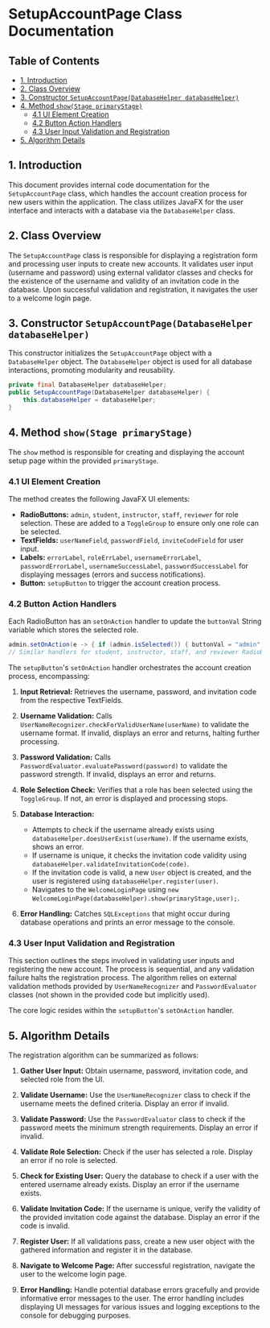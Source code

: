 # SetupAccountPage Class Documentation

## Table of Contents

* [1. Introduction](#1-introduction)
* [2. Class Overview](#2-class-overview)
* [3. Constructor `SetupAccountPage(DatabaseHelper databaseHelper)`](#3-constructor-setupaccountpagedatabasehelper-databasehelper)
* [4. Method `show(Stage primaryStage)`](#4-method-showstage-primarystage)
    * [4.1 UI Element Creation](#41-ui-element-creation)
    * [4.2 Button Action Handlers](#42-button-action-handlers)
    * [4.3 User Input Validation and Registration](#43-user-input-validation-and-registration)
* [5. Algorithm Details](#5-algorithm-details)


## 1. Introduction

This document provides internal code documentation for the `SetupAccountPage` class, which handles the account creation process for new users within the application.  The class utilizes JavaFX for the user interface and interacts with a database via the `DatabaseHelper` class.


## 2. Class Overview

The `SetupAccountPage` class is responsible for displaying a registration form and processing user inputs to create new accounts. It validates user input (username and password) using external validator classes and checks for the existence of the username and validity of an invitation code in the database. Upon successful validation and registration, it navigates the user to a welcome login page.


## 3. Constructor `SetupAccountPage(DatabaseHelper databaseHelper)`

This constructor initializes the `SetupAccountPage` object with a `DatabaseHelper` object.  The `DatabaseHelper` object is used for all database interactions, promoting modularity and reusability.

```java
private final DatabaseHelper databaseHelper; 
public SetupAccountPage(DatabaseHelper databaseHelper) {
    this.databaseHelper = databaseHelper;
}
```

## 4. Method `show(Stage primaryStage)`

The `show` method is responsible for creating and displaying the account setup page within the provided `primaryStage`.

### 4.1 UI Element Creation

The method creates the following JavaFX UI elements:

*   **RadioButtons:** `admin`, `student`, `instructor`, `staff`, `reviewer` for role selection.  These are added to a `ToggleGroup` to ensure only one role can be selected.
*   **TextFields:** `userNameField`, `passwordField`, `inviteCodeField` for user input.
*   **Labels:** `errorLabel`, `roleErrLabel`, `usernameErrorLabel`, `passwordErrorLabel`, `usernameSuccessLabel`, `passwordSuccessLabel` for displaying messages (errors and success notifications).
*   **Button:** `setupButton` to trigger the account creation process.


### 4.2 Button Action Handlers

Each RadioButton has an `setOnAction` handler to update the `buttonVal` String variable which stores the selected role.

```java
admin.setOnAction(e -> { if (admin.isSelected()) { buttonVal = "admin"; } });
// Similar handlers for student, instructor, staff, and reviewer RadioButtons
```

The `setupButton`'s `setOnAction` handler orchestrates the account creation process, encompassing:

1.  **Input Retrieval:** Retrieves the username, password, and invitation code from the respective TextFields.

2.  **Username Validation:** Calls `UserNameRecognizer.checkForValidUserName(userName)` to validate the username format.  If invalid, displays an error and returns, halting further processing.

3.  **Password Validation:** Calls `PasswordEvaluator.evaluatePassword(password)` to validate the password strength. If invalid, displays an error and returns.

4.  **Role Selection Check:** Verifies that a role has been selected using the `ToggleGroup`. If not, an error is displayed and processing stops.

5.  **Database Interaction:**
    * Attempts to check if the username already exists using `databaseHelper.doesUserExist(userName)`. If the username exists, shows an error.
    * If username is unique, it checks the invitation code validity using `databaseHelper.validateInvitationCode(code)`.
    * If the invitation code is valid, a new `User` object is created, and the user is registered using `databaseHelper.register(user)`.
    * Navigates to the `WelcomeLoginPage` using `new WelcomeLoginPage(databaseHelper).show(primaryStage,user);`.

6.  **Error Handling:** Catches `SQLExceptions` that might occur during database operations and prints an error message to the console.


### 4.3 User Input Validation and Registration

This section outlines the steps involved in validating user inputs and registering the new account.  The process is sequential, and any validation failure halts the registration process. The algorithm relies on external validation methods provided by `UserNameRecognizer` and `PasswordEvaluator` classes (not shown in the provided code but implicitly used).

The core logic resides within the `setupButton`'s `setOnAction` handler.


## 5. Algorithm Details

The registration algorithm can be summarized as follows:

1.  **Gather User Input:** Obtain username, password, invitation code, and selected role from the UI.

2.  **Validate Username:** Use the `UserNameRecognizer` class to check if the username meets the defined criteria. Display an error if invalid.

3.  **Validate Password:** Use the `PasswordEvaluator` class to check if the password meets the minimum strength requirements. Display an error if invalid.

4.  **Validate Role Selection:** Check if the user has selected a role. Display an error if no role is selected.

5.  **Check for Existing User:** Query the database to check if a user with the entered username already exists. Display an error if the username exists.

6.  **Validate Invitation Code:** If the username is unique, verify the validity of the provided invitation code against the database. Display an error if the code is invalid.

7.  **Register User:** If all validations pass, create a new user object with the gathered information and register it in the database.

8.  **Navigate to Welcome Page:** After successful registration, navigate the user to the welcome login page.

9.  **Error Handling:** Handle potential database errors gracefully and provide informative error messages to the user.  The error handling includes displaying UI messages for various issues and logging exceptions to the console for debugging purposes.

